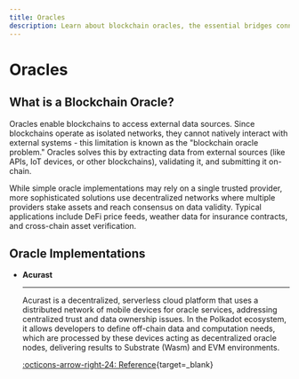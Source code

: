 ```yaml
---
title: Oracles
description: Learn about blockchain oracles, the essential bridges connecting blockchains with real-world data for decentralized applications in the Polkadot ecosystem.
---
```


# Oracles

## What is a Blockchain Oracle?

Oracles enable blockchains to access external data sources. Since blockchains operate as isolated networks, they cannot natively interact with external systems - this limitation is known as the "blockchain oracle problem." Oracles solves this by extracting data from external sources (like APIs, IoT devices, or other blockchains), validating it, and submitting it on-chain.

While simple oracle implementations may rely on a single trusted provider, more sophisticated solutions use decentralized networks where multiple providers stake assets and reach consensus on data validity. Typical applications include DeFi price feeds, weather data for insurance contracts, and cross-chain asset verification.

## Oracle Implementations

<div class="grid cards" markdown>

-   __Acurast__

    ---

    Acurast is a decentralized, serverless cloud platform that uses a distributed network of mobile devices for oracle services, addressing centralized trust and data ownership issues. In the Polkadot ecosystem, it allows developers to define off-chain data and computation needs, which are processed by these devices acting as decentralized oracle nodes, delivering results to Substrate (Wasm) and EVM environments.

    [:octicons-arrow-right-24: Reference](https://acurast.com/){target=\_blank}

</div>
